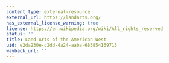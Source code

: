 ```yaml
---
content_type: external-resource
external_url: https://landarts.org/
has_external_license_warning: true
license: https://en.wikipedia.org/wiki/All_rights_reserved
status: ''
title: Land Arts of the American West
uid: e2da230e-c2dd-4a24-aaba-685854169713
wayback_url: ''
---
```

